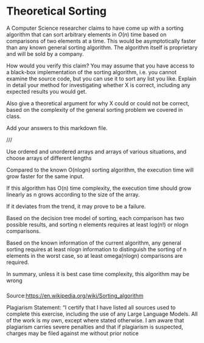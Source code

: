 # Theoretical Sorting

A Computer Science researcher claims to have come up with a sorting algorithm
that can sort arbitrary elements in $O(n)$ time based on comparisons of two
elements at a time. This would be asymptotically faster than any known general
sorting algorithm. The algorithm itself is proprietary and will be sold by a
company.

How would you verify this claim? You may assume that you have access to a
black-box implementation of the sorting algorithm, i.e. you cannot examine the
source code, but you can use it to sort any list you like. Explain in detail
your method for investigating whether X is correct, including any expected
results you would get.

Also give a theoretical argument for why X could or could not be correct, based
on the complexity of the general sorting problem we covered in class.

Add your answers to this markdown file.

///

Use ordered and unordered arrays and arrays of various situations, and choose arrays of different lengths

Compared to the known O(nlogn) sorting algorithm, the execution time will grow faster for the same input.

If this algorithm has O(n) time complexity, the execution time should grow linearly as n grows according to the size of the array.

If it deviates from the trend, it may prove to be a failure.

Based on the decision tree model of sorting, each comparison has two possible results, and sorting n elements requires at least log(n!) or nlogn comparisons.

Based on the known information of the current algorithm, any general sorting requires at least nlogn information to distinguish the sorting of n elements in the worst case, so at least omega(nlogn) comparisons are required.

In summary, unless it is best case time complexity, this algorithm may be wrong

###
Source:https://en.wikipedia.org/wiki/Sorting_algorithm

Plagiarism Statement: “I certify that I have listed all sources used to complete this exercise, including the use of any Large Language Models. All of the work is my own, except where stated otherwise. I am aware that plagiarism carries severe penalties and that if plagiarism is suspected, charges may be filed against me without prior notice
